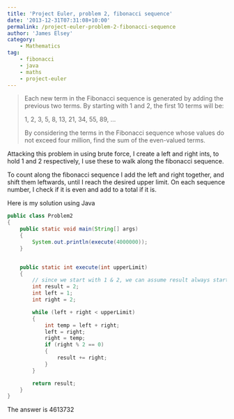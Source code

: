 ```yaml
---
title: 'Project Euler, problem 2, fibonacci sequence'
date: '2013-12-31T07:31:08+10:00'
permalink: /project-euler-problem-2-fibonacci-sequence
author: 'James Elsey'
category:
    - Mathematics
tag:
    - fibonacci
    - java
    - maths
    - project-euler
---
```

> Each new term in the Fibonacci sequence is generated by adding the previous two terms. By starting with 1 and 2, the first 10 terms will be:
> 
> 1, 2, 3, 5, 8, 13, 21, 34, 55, 89, …
> 
> By considering the terms in the Fibonacci sequence whose values do not exceed four million, find the sum of the even-valued terms.

Attacking this problem in using brute force, I create a left and right ints, to hold 1 and 2 respectively, I use these to walk along the fibonacci sequence.

To count along the fibonacci sequence I add the left and right together, and shift them leftwards, until I reach the desired upper limit. On each sequence number, I check if it is even and add to a total if it is.

Here is my solution using Java

```java
public class Problem2
{
    public static void main(String[] args)
    {
        System.out.println(execute(4000000));
    }


    public static int execute(int upperLimit)
    {
        // since we start with 1 & 2, we can assume result always starts from 2, as it's even
        int result = 2;
        int left = 1;
        int right = 2;

        while (left + right < upperLimit)
        {
            int temp = left + right;
            left = right;
            right = temp;
            if (right % 2 == 0)
            {
                result += right;
            }
        }

        return result;
    }
}
```

The answer is 4613732